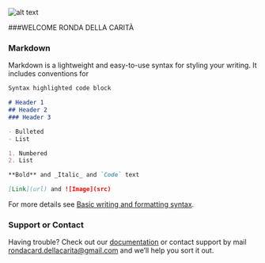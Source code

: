 
![alt text](https://github.com/filippoerbisti/ronda-della-carita/blob/main/icon.ico?raw=true)
    
###WELCOME RONDA DELLA CARITÀ
    
### Markdown

Markdown is a lightweight and easy-to-use syntax for styling your writing. It includes conventions for

```markdown
Syntax highlighted code block

# Header 1
## Header 2
### Header 3

- Bulleted
- List

1. Numbered
2. List

**Bold** and _Italic_ and `Code` text

[Link](url) and ![Image](src)
```

For more details see [Basic writing and formatting syntax](https://docs.github.com/en/github/writing-on-github/getting-started-with-writing-and-formatting-on-github/basic-writing-and-formatting-syntax).

### Support or Contact

Having trouble? Check out our [documentation](https://filippoerbisti/ronda-della-carita/README.md) or contact support by mail rondacard.dellacarita@gmail.com and we’ll help you sort it out.
